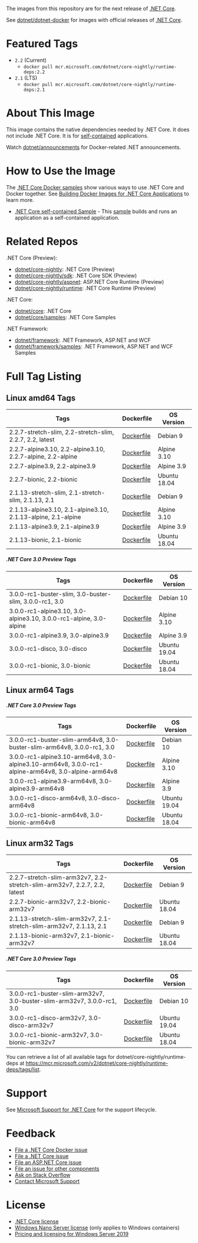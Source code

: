 The images from this repository are for the next release of [.NET Core](https://github.com/dotnet/core).

See [dotnet/dotnet-docker](https://hub.docker.com/r/microsoft/dotnet/) for images with official releases of [.NET Core](https://github.com/dotnet/core).

# Featured Tags

* `2.2` (Current)
  * `docker pull mcr.microsoft.com/dotnet/core-nightly/runtime-deps:2.2`
* `2.1` (LTS)
  * `docker pull mcr.microsoft.com/dotnet/core-nightly/runtime-deps:2.1`

# About This Image

This image contains the native dependencies needed by .NET Core. It does not include .NET Core. It is for [self-contained](https://docs.microsoft.com/dotnet/articles/core/deploying/index) applications.

Watch [dotnet/announcements](https://github.com/dotnet/announcements/labels/Docker) for Docker-related .NET announcements.

# How to Use the Image

The [.NET Core Docker samples](https://github.com/dotnet/dotnet-docker/blob/master/samples/README.md) show various ways to use .NET Core and Docker together. See [Building Docker Images for .NET Core Applications](https://docs.microsoft.com/dotnet/core/docker/building-net-docker-images) to learn more.

* [.NET Core self-contained Sample](https://github.com/dotnet/dotnet-docker/blob/master/samples/dotnetapp/dotnet-docker-selfcontained.md) - This [sample](https://github.com/dotnet/dotnet-docker/blob/master/samples/dotnetapp/Dockerfile.debian-x64-selfcontained) builds and runs an application as a self-contained application.

# Related Repos

.NET Core (Preview):

* [dotnet/core-nightly](https://hub.docker.com/_/microsoft-dotnet-core-nightly/): .NET Core (Preview)
* [dotnet/core-nightly/sdk](https://hub.docker.com/_/microsoft-dotnet-core-nightly-sdk/): .NET Core SDK (Preview)
* [dotnet/core-nightly/aspnet](https://hub.docker.com/_/microsoft-dotnet-core-nightly-aspnet/): ASP.NET Core Runtime (Preview)
* [dotnet/core-nightly/runtime](https://hub.docker.com/_/microsoft-dotnet-core-nightly-runtime/): .NET Core Runtime (Preview)

.NET Core:

* [dotnet/core](https://hub.docker.com/_/microsoft-dotnet-core/): .NET Core
* [dotnet/core/samples](https://hub.docker.com/_/microsoft-dotnet-core-samples/): .NET Core Samples

.NET Framework:

* [dotnet/framework](https://hub.docker.com/_/microsoft-dotnet-framework/): .NET Framework, ASP.NET and WCF
* [dotnet/framework/samples](https://hub.docker.com/_/microsoft-dotnet-framework-samples/): .NET Framework, ASP.NET and WCF Samples

# Full Tag Listing

## Linux amd64 Tags
Tags | Dockerfile | OS Version
-----------| -------------| -------------
2.2.7-stretch-slim, 2.2-stretch-slim, 2.2.7, 2.2, latest | [Dockerfile](https://github.com/dotnet/dotnet-docker/blob/nightly/2.1/runtime-deps/stretch-slim/amd64/Dockerfile) | Debian 9
2.2.7-alpine3.10, 2.2-alpine3.10, 2.2.7-alpine, 2.2-alpine | [Dockerfile](https://github.com/dotnet/dotnet-docker/blob/nightly/2.1/runtime-deps/alpine3.10/amd64/Dockerfile) | Alpine 3.10
2.2.7-alpine3.9, 2.2-alpine3.9 | [Dockerfile](https://github.com/dotnet/dotnet-docker/blob/nightly/2.1/runtime-deps/alpine3.9/amd64/Dockerfile) | Alpine 3.9
2.2.7-bionic, 2.2-bionic | [Dockerfile](https://github.com/dotnet/dotnet-docker/blob/nightly/2.1/runtime-deps/bionic/amd64/Dockerfile) | Ubuntu 18.04
2.1.13-stretch-slim, 2.1-stretch-slim, 2.1.13, 2.1 | [Dockerfile](https://github.com/dotnet/dotnet-docker/blob/nightly/2.1/runtime-deps/stretch-slim/amd64/Dockerfile) | Debian 9
2.1.13-alpine3.10, 2.1-alpine3.10, 2.1.13-alpine, 2.1-alpine | [Dockerfile](https://github.com/dotnet/dotnet-docker/blob/nightly/2.1/runtime-deps/alpine3.10/amd64/Dockerfile) | Alpine 3.10
2.1.13-alpine3.9, 2.1-alpine3.9 | [Dockerfile](https://github.com/dotnet/dotnet-docker/blob/nightly/2.1/runtime-deps/alpine3.9/amd64/Dockerfile) | Alpine 3.9
2.1.13-bionic, 2.1-bionic | [Dockerfile](https://github.com/dotnet/dotnet-docker/blob/nightly/2.1/runtime-deps/bionic/amd64/Dockerfile) | Ubuntu 18.04

##### .NET Core 3.0 Preview Tags
Tags | Dockerfile | OS Version
-----------| -------------| -------------
3.0.0-rc1-buster-slim, 3.0-buster-slim, 3.0.0-rc1, 3.0 | [Dockerfile](https://github.com/dotnet/dotnet-docker/blob/nightly/3.0/runtime-deps/buster-slim/amd64/Dockerfile) | Debian 10
3.0.0-rc1-alpine3.10, 3.0-alpine3.10, 3.0.0-rc1-alpine, 3.0-alpine | [Dockerfile](https://github.com/dotnet/dotnet-docker/blob/nightly/3.0/runtime-deps/alpine3.10/amd64/Dockerfile) | Alpine 3.10
3.0.0-rc1-alpine3.9, 3.0-alpine3.9 | [Dockerfile](https://github.com/dotnet/dotnet-docker/blob/nightly/3.0/runtime-deps/alpine3.9/amd64/Dockerfile) | Alpine 3.9
3.0.0-rc1-disco, 3.0-disco | [Dockerfile](https://github.com/dotnet/dotnet-docker/blob/nightly/3.0/runtime-deps/disco/amd64/Dockerfile) | Ubuntu 19.04
3.0.0-rc1-bionic, 3.0-bionic | [Dockerfile](https://github.com/dotnet/dotnet-docker/blob/nightly/3.0/runtime-deps/bionic/amd64/Dockerfile) | Ubuntu 18.04

## Linux arm64 Tags
##### .NET Core 3.0 Preview Tags
Tags | Dockerfile | OS Version
-----------| -------------| -------------
3.0.0-rc1-buster-slim-arm64v8, 3.0-buster-slim-arm64v8, 3.0.0-rc1, 3.0 | [Dockerfile](https://github.com/dotnet/dotnet-docker/blob/nightly/3.0/runtime-deps/buster-slim/arm64v8/Dockerfile) | Debian 10
3.0.0-rc1-alpine3.10-arm64v8, 3.0-alpine3.10-arm64v8, 3.0.0-rc1-alpine-arm64v8, 3.0-alpine-arm64v8 | [Dockerfile](https://github.com/dotnet/dotnet-docker/blob/nightly/3.0/runtime-deps/alpine3.10/arm64v8/Dockerfile) | Alpine 3.10
3.0.0-rc1-alpine3.9-arm64v8, 3.0-alpine3.9-arm64v8 | [Dockerfile](https://github.com/dotnet/dotnet-docker/blob/nightly/3.0/runtime-deps/alpine3.9/arm64v8/Dockerfile) | Alpine 3.9
3.0.0-rc1-disco-arm64v8, 3.0-disco-arm64v8 | [Dockerfile](https://github.com/dotnet/dotnet-docker/blob/nightly/3.0/runtime-deps/disco/arm64v8/Dockerfile) | Ubuntu 19.04
3.0.0-rc1-bionic-arm64v8, 3.0-bionic-arm64v8 | [Dockerfile](https://github.com/dotnet/dotnet-docker/blob/nightly/3.0/runtime-deps/bionic/arm64v8/Dockerfile) | Ubuntu 18.04

## Linux arm32 Tags
Tags | Dockerfile | OS Version
-----------| -------------| -------------
2.2.7-stretch-slim-arm32v7, 2.2-stretch-slim-arm32v7, 2.2.7, 2.2, latest | [Dockerfile](https://github.com/dotnet/dotnet-docker/blob/nightly/2.1/runtime-deps/stretch-slim/arm32v7/Dockerfile) | Debian 9
2.2.7-bionic-arm32v7, 2.2-bionic-arm32v7 | [Dockerfile](https://github.com/dotnet/dotnet-docker/blob/nightly/2.1/runtime-deps/bionic/arm32v7/Dockerfile) | Ubuntu 18.04
2.1.13-stretch-slim-arm32v7, 2.1-stretch-slim-arm32v7, 2.1.13, 2.1 | [Dockerfile](https://github.com/dotnet/dotnet-docker/blob/nightly/2.1/runtime-deps/stretch-slim/arm32v7/Dockerfile) | Debian 9
2.1.13-bionic-arm32v7, 2.1-bionic-arm32v7 | [Dockerfile](https://github.com/dotnet/dotnet-docker/blob/nightly/2.1/runtime-deps/bionic/arm32v7/Dockerfile) | Ubuntu 18.04

##### .NET Core 3.0 Preview Tags
Tags | Dockerfile | OS Version
-----------| -------------| -------------
3.0.0-rc1-buster-slim-arm32v7, 3.0-buster-slim-arm32v7, 3.0.0-rc1, 3.0 | [Dockerfile](https://github.com/dotnet/dotnet-docker/blob/nightly/3.0/runtime-deps/buster-slim/arm32v7/Dockerfile) | Debian 10
3.0.0-rc1-disco-arm32v7, 3.0-disco-arm32v7 | [Dockerfile](https://github.com/dotnet/dotnet-docker/blob/nightly/3.0/runtime-deps/disco/arm32v7/Dockerfile) | Ubuntu 19.04
3.0.0-rc1-bionic-arm32v7, 3.0-bionic-arm32v7 | [Dockerfile](https://github.com/dotnet/dotnet-docker/blob/nightly/3.0/runtime-deps/bionic/arm32v7/Dockerfile) | Ubuntu 18.04

You can retrieve a list of all available tags for dotnet/core-nightly/runtime-deps at https://mcr.microsoft.com/v2/dotnet/core-nightly/runtime-deps/tags/list.

# Support

See [Microsoft Support for .NET Core](https://github.com/dotnet/core/blob/master/microsoft-support.md) for the support lifecycle.

# Feedback

* [File a .NET Core Docker issue](https://github.com/dotnet/dotnet-docker/issues)
* [File a .NET Core issue](https://github.com/dotnet/core/issues)
* [File an ASP.NET Core issue](https://github.com/aspnet/home/issues)
* [File an issue for other components](Documentation/core-repos.md)
* [Ask on Stack Overflow](https://stackoverflow.com/questions/tagged/.net-core)
* [Contact Microsoft Support](https://support.microsoft.com/contactus/)

# License

* [.NET Core license](https://github.com/dotnet/dotnet-docker/blob/master/LICENSE)
* [Windows Nano Server license](https://hub.docker.com/_/microsoft-windows-nanoserver/) (only applies to Windows containers)
* [Pricing and licensing for Windows Server 2019](https://www.microsoft.com/en-us/cloud-platform/windows-server-pricing)
